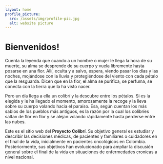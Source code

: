 ```yaml
---
layout: home
profile_picture:
  src: /assets/img/profile-pic.jpg
  alt: website picture
---
```


# Bienvenidos! 
 
  Cuenta la leyenda que cuando a un hombre o mujer le llega la hora de su muerte, su alma se desprende de su cuerpo y vuela libremente hasta posarse en una flor. Allí, oculta y a salvo, espera, viendo pasar los días y las noches, mojándose con la lluvia y protegiéndose del viento con cada pétalo que la resguarda. Dicen que en la flor, el alma se purifica, se perfuma, se conecta con la tierra que la ha visto nacer. 

<p>
  Pero un día llega a ella un colibrí y la descubre entre los pétalos. Si es la elegida y le ha llegado el momento, amorosamente la recoge y la lleva sobre su cuerpo volando hacia el paraíso. Ésa, según cuentan los más sabios de los pueblos más antiguos, es la razón por la cual los colibríes saltan de flor en flor y se alejan volando rápidamente hasta perderse entre las nubes.
</p>

  Este es el sitio web del **Proyecto Colibrí**. Su objetivo general es estudiar y describir las decisiones médicas, de pacientes y familiares o cuidadores en el final de la vida, inicialmente en pacientes oncológicos en Colombia. Posteriormente, sus objetivos han evolucionado para ampliar la discusión general sobre el final de la vida en situaciones de enfermedades cronicas a nivel nacional.